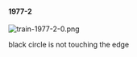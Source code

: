 #### 1977-2
![train-1977-2-0.png](https://github.com/lil-lab/nlvr/raw/master/nlvr/train/images/65/train-1977-2-0.png "train-1977-2-0.png")

black circle is not touching the edge